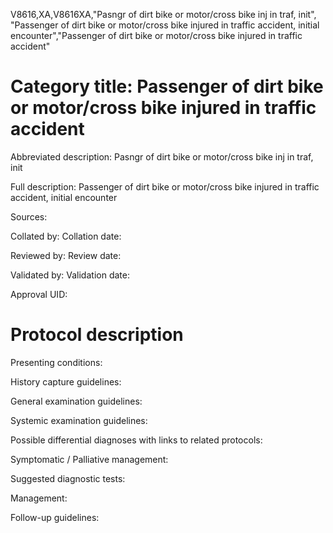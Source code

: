 V8616,XA,V8616XA,"Pasngr of dirt bike or motor/cross bike inj in traf, init", "Passenger of dirt bike or motor/cross bike injured in traffic accident, initial encounter","Passenger of dirt bike or motor/cross bike injured in traffic accident"
# Category title: Passenger of dirt bike or motor/cross bike injured in traffic accident

Abbreviated description: Pasngr of dirt bike or motor/cross bike inj in traf, init

Full description: Passenger of dirt bike or motor/cross bike injured in traffic accident, initial encounter

Sources:

Collated by:
Collation date:

Reviewed by:
Review date:

Validated by:
Validation date:

Approval UID:

# Protocol description

Presenting conditions:

History capture guidelines:

General examination guidelines:

Systemic examination guidelines:

Possible differential diagnoses with links to related protocols:

Symptomatic / Palliative management:

Suggested diagnostic tests:

Management:

Follow-up guidelines:
